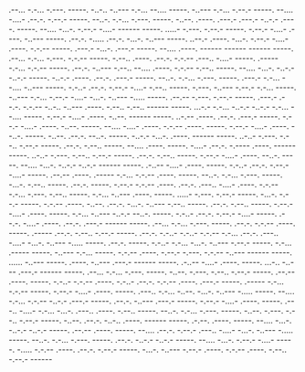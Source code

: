 .--... -.-... -.---. -----. -..-.. -..--- -.-... --.... -----. -..--- -.-... -.--.- -----. --.... -....- .--.-. -.--.- -----. --..-. -.-... -.---. -----. -..--. .----. .---.- .---.- -..-.- .----. -----. --.... -...-. -.--.- -....- ------ -----. .....- -.---. -.--.- -----. -.--.- -....- .----. -..--- -----. .--.-. -..... .--.-. -...-. -..--- -----. ..--.- .----. -...-. -.--.- -....- .----. -.-.-- -----. .---.- -...-. .---.- -----. --.... .----. ------ ------ ------ -----. .--... -.-... -.---. -.-.-- -----. -.--.. .----. .--.-. -.-.-- .---.. -....- -----. .----- -.-... -.-.-- -----. .--.-. -..--- -.--.. --.... .----. -.-.-- -.--.. -----. --.... -...-. -..-.- -..-.- -----. -..-.- .----. .--.-. .---.- -----. --..-. -.-... -.---. -----. .---.- -.-... --.... -..--- -----. -.-..- .--.-. -.--.- -....- -.--.. -----. -.---. -..--- -.--.- -.-... -----. -..--- -.-... -.--.- -....- -...-. -..--- -..... -----. .--.-- -.---. -.--.- -----. .---.- .--.-. -.-.-- -..-.. -..--- .----. -.--.. -.--.. ------ -----. ...-.- -.-... -..-.- -..-.- -.-... --.... -----. -.--.- -....- .----. -..--. ------ -----. ..-.-- .----. .--.-. .---.- -----. -.--.- -....- .----. -..--. -----. --.... -....- .----. -.-.-- .----. -----. -.--.- -....- .----. --..-. -----. -..--. .--.-. --..-. -----. -..-.- -...-. .----. ------ -----. ..-..- -.---. -.--.. -.--.- -----. .--.-. -.--.. -----. --.... .----. -----. -....- .--.-. -.---- .----. ------ -----. ..-..- -.---. -.--.. -.--.- -----. .--.-. -.--.. -----. -.--.- -....- .----. --..-. -----. --.... -...-. -..-.- -..-.- ------ -----. .-..-- -....- .----. -----. -.-..- .--.-. -.--.- -....- -----. .--.-- .----. .----- -.-... -.-.-- .----. -----. --..-. -.-... -.---. -----. -...-. -.--.. -----. .--.-. -----. -.--.- -.-.-- .----. .--.-. .---.. -....- .----. -.-.-- -.-... -.---. -.--.. -----. -.-... -..--- .----. -----. .....- -.---. -.--.- -----. -...-. -.--.- -----. -.-.-- .----. -..--. .--.-. -...-. -..--- -.--.. -----. .--.-. -.--.. -----. -.--.- -....- .----. -----. -.-... -..--- -..-.- --..-. -----. -.-..- .--.-. -.--.- -....- -----. .--.-. -....- .----. .--.-. .---.- ------ -----. .--... -.-... -.---. -----. .--.-. -.-.-- .----. -----. .----- .--.-. -.--.. -.--.- -----. .--.-. -.-..- -.-..- -.-.-- -.-... .--.-. .---.. -....- -...-. -..--- -..... -----. .--.-. -----. -.-..- -.-... -...-. -..--- -.--.- -----. -.-... .----- -----. -..--- -.-... -----. -.-.-- .----. -.--.- -.---. -.-.-- -..--- ------ -----. ...... -..--- -----. .----. -..--- .---.- ------ -----. .-..-- -....- .----. -----. ...-.. -..--- .---.- ------ -----. .--... -.-... -.---. -----. -..--. -.---. -.--.. -.--.- -----. .--.-- .----. -----. -.-..- -.-.-- .----. -.-..- .--.-. -.-.-- .----. .---.- -----. .----- -.-... -.-.-- -----. -.--.- -....- .----. -----. .---.. -.-... -..--. -...-. -..--- -..... -----. --.... -.-... -.-.-- -..-.- .---.- -----. .--.-. -..--- .---.- -----. -.--.- -....- .----. -----. .---.. -....- -.-... -...-. .---.. .----. -.--.. -----. --..-. -.-... -.---. -----. -..--. -.---. -.--.. -.--.- -----. -..--. .--.-. -..-.. .----. ------ -----. .-.--. .----. -----. --.... -...-. -..-.- -..-.- -----. .--.-- .----. -----. --.... .--.-. -.--.- .---.. -....- -...-. -..--- -..... -----. --..-. -.-... -.---. -----. .--.-. -..-.- -..-.- -----. --.... -...-. -.--.- -....- -----. -..... -.-.-- .----. .--.-. -.--.- -----. -...-. -..--- -.--.- .----. -.-.-- .----. -.--.. -.--.- ------